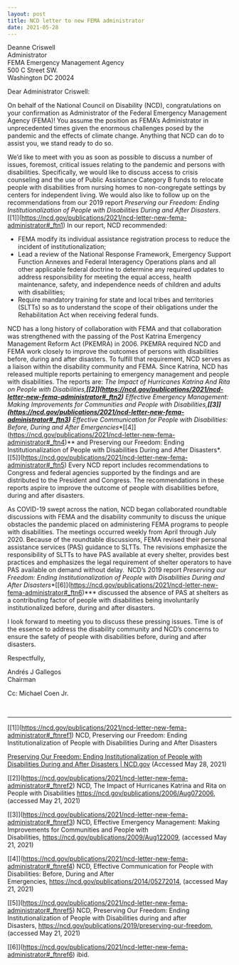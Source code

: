 ```yaml
---
layout: post
title: NCD letter to new FEMA administrator
date: 2021-05-28
---
```

Deanne Criswell\
Administrator\
FEMA Emergency Management Agency\
500 C Street SW.\
Washington DC 20024

Dear Administrator Criswell:

On behalf of the National Council on Disability (NCD), congratulations on your confirmation as Administrator of the Federal Emergency Management Agency (FEMA)! You assume the position as FEMA’s Administrator in unprecedented times given the enormous challenges posed by the pandemic and the effects of climate change. Anything that NCD can do to assist you, we stand ready to do so.

We’d like to meet with you as soon as possible to discuss a number of issues, foremost, critical issues relating to the pandemic and persons with disabilities. Specifically, we would like to discuss access to crisis counseling and the use of Public Assistance Category B funds to relocate people with disabilities from nursing homes to non-congregate settings by centers for independent living. We would also like to follow up on the recommendations from our 2019 report *Preserving our Freedom: Ending Institutionalization of People with Disabilities During and After Disasters*.[\[1]](https://ncd.gov/publications/2021/ncd-letter-new-fema-administrator#_ftn1) In our report, NCD recommended:

* FEMA modify its individual assistance registration process to reduce the incident of institutionalization;
* Lead a review of the National Response Framework, Emergency Support Function Annexes and Federal Interagency Operations plans and all other applicable federal doctrine to determine any required updates to address responsibility for meeting the equal access, health maintenance, safety, and independence needs of children and adults with disabilities;
* Require mandatory training for state and local tribes and territories (SLTTs) so as to understand the scope of their obligations under the Rehabilitation Act when receiving federal funds.

NCD has a long history of collaboration with FEMA and that collaboration was strengthened with the passing of the Post Katrina Emergency Management Reform Act (PKEMRA) in 2006. PKEMRA required NCD and FEMA work closely to improve the outcomes of persons with disabilities before, during and after disasters. To fulfill that requirement, NCD serves as a liaison within the disability community and FEMA. Since Katrina, NCD has released multiple reports pertaining to emergency management and people with disabilities. The reports are: *The Impact of Hurricanes Katrina And Rita on People with Disabilities,**[\[2]](https://ncd.gov/publications/2021/ncd-letter-new-fema-administrator#_ftn2)** Effective Emergency Management: Making Improvements for Communities and People with Disabilities,**[\[3]](https://ncd.gov/publications/2021/ncd-letter-new-fema-administrator#_ftn3)** Effective Communication for People with Disabilities: Before, During and After Emergencies**[\[4]](https://ncd.gov/publications/2021/ncd-letter-new-fema-administrator#_ftn4)** and Preserving our Freedom: Ending Institutionalization of People with Disabilities During and After Disasters*.[\[5]](https://ncd.gov/publications/2021/ncd-letter-new-fema-administrator#_ftn5) Every NCD report includes recommendations to Congress and federal agencies supported by the findings and are distributed to the President and Congress. The recommendations in these reports aspire to improve the outcome of people with disabilities before, during and after disasters.

As COVID-19 swept across the nation, NCD began collaborated roundtable discussions with FEMA and the disability community to discuss the unique obstacles the pandemic placed on administering FEMA programs to people with disabilities. The meetings occurred weekly from April through July 2020. Because of the roundtable discussions, FEMA revised their personal assistance services (PAS) guidance to SLTTs. The revisions emphasize the responsibility of SLTTs to have PAS available at every shelter, provides best practices and emphasizes the legal requirement of shelter operators to have PAS available on demand without delay.  NCD’s 2019 report *Preserving our Freedom: Ending Institutionalization of People with Disabilities During and After Disasters**[\[6]](https://ncd.gov/publications/2021/ncd-letter-new-fema-administrator#_ftn6)*** discussed the absence of PAS at shelters as a contributing factor of people with disabilities being involuntarily institutionalized before, during and after disasters.

I look forward to meeting you to discuss these pressing issues. Time is of the essence to address the disability community and NCD’s concerns to ensure the safety of people with disabilities before, during and after disasters.

Respectfully,

Andrés J Gallegos\
Chairman

Cc: Michael Coen Jr.

 



- - -

[\[1]](https://ncd.gov/publications/2021/ncd-letter-new-fema-administrator#_ftnref1) NCD, Preserving our Freedom: Ending Institutionalization of People with Disabilities During and After Disasters

[Preserving Our Freedom: Ending Institutionalization of People with Disabilities During and After Disasters | NCD.gov](https://ncd.gov/publications/2019/preserving-our-freedom) (Accessed May 28, 2021)

[\[2]](https://ncd.gov/publications/2021/ncd-letter-new-fema-administrator#_ftnref2) NCD, The Impact of Hurricanes Katrina and Rita on People with Disabilities <https://ncd.gov/publications/2006/Aug072006>, (accessed May 21, 2021)

[\[3]](https://ncd.gov/publications/2021/ncd-letter-new-fema-administrator#_ftnref3) NCD, Effective Emergency Management: Making Improvements for Communities and People with Disabilities, <https://ncd.gov/publications/2009/Aug122009>, (accessed May 21, 2021)

[\[4]](https://ncd.gov/publications/2021/ncd-letter-new-fema-administrator#_ftnref4) NCD, Effective Communication for People with Disabilities: Before, During and After Emergencies, <https://ncd.gov/publications/2014/05272014>, (accessed May 21, 2021)

[\[5]](https://ncd.gov/publications/2021/ncd-letter-new-fema-administrator#_ftnref5) NCD, Preserving Our Freedom: Ending Institutionalization of People with Disabilities during and after Disasters, <https://ncd.gov/publications/2019/preserving-our-freedom>, (accessed May 21, 2021)

[\[6]](https://ncd.gov/publications/2021/ncd-letter-new-fema-administrator#_ftnref6) ibid.
